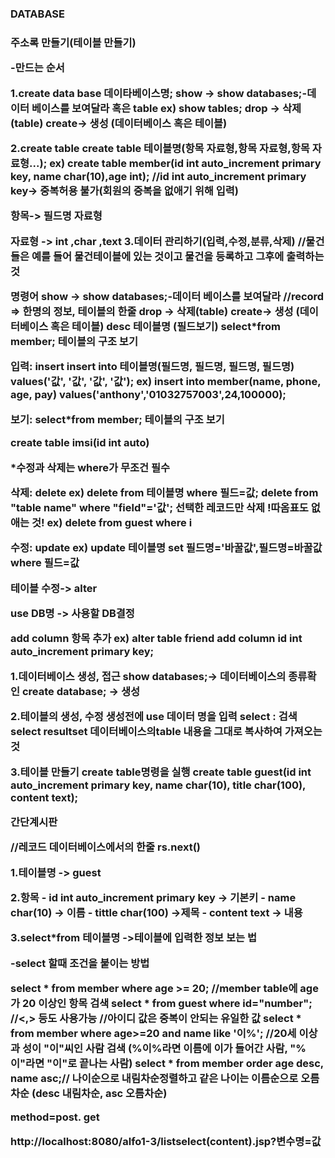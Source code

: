 <h3>DATABASE<h3>


주소록 만들기(테이블 만들기)

-만드는 순서

1.create data base 데이타베이스명;
  show -> show databases;-데이터 베이스를 보여달라 혹은 table ex) show tables;
  drop -> 삭제(table)
  create-> 생성 (데이터베이스 혹은 테이블) 

2.create table
  create table 테이블명(항목 자료형,항목 자료형,항목 자료형...);
  ex) create table member(id int auto_increment primary key, name char(10),age int);
  //id int auto_increment primary key-> 중복허용 불가(회원의 중복을 없애기 위해 입력)

  항목-> 필드명 자료형

  자료형 -> int ,char ,text
3.데이터 관리하기(입력,수정,분류,삭제)
  //물건들은 예를 들어 물건테이블에 있는 것이고 물건을 등록하고 그후에 출력하는 것

  명령어
  show -> show databases;-데이터 베이스를 보여달라
  //record => 한명의 정보, 테이블의 한줄
  drop -> 삭제(table)
  create-> 생성 (데이터베이스 혹은 테이블) 
  desc 테이블명 (필드보기)
  select*from member; 테이블의 구조 보기


  입력: insert
  insert into 테이블명(필드명, 필드명, 필드명, 필드명) values('값', '값', '값', '값');
  ex) insert into member(name, phone, age, pay) values('anthony','01032757003',24,100000);

  보기: select*from member; 테이블의 구조 보기

  create table imsi(id int auto)

  *수정과 삭제는 where가 무조건 필수
  

  삭제: delete
  ex) delete from 테이블명 where 필드=값;
  delete from "table name" where "field"='값'; 선택한 레코드만 삭제 !따옴표도 없애는 것!
  ex) delete from guest where i

  수정: update
  ex) update 테이블명 set 필드명='바꿀값',필드명=바꿀값
      where 필드=값
      
  테이블 수정-> alter

  use DB명 -> 사용할 DB결정

  add column 항목 추가
  ex) alter table friend add column id int auto_increment primary key;
  

1.데이터베이스 생성, 접근
  show databases;-> 데이터베이스의 종류확인
create database; -> 생성



2.테이블의 생성, 수정
 생성전에 use 데이터 명을 입력
select : 검색
select 
resultset 데이터베이스의table 내용을 그대로 복사하여 가져오는것 


3.테이블 만들기
  create table명령을 실행
  create table guest(id int auto_increment primary key, name char(10), title char(100), content text);

간단계시판

//레코드 데이터베이스에서의 한줄
rs.next()

1.테이블명 -> guest

2.항목 - id int auto_increment primary key -> 기본키
       - name char(10) -> 이름
       - tittle char(100) ->제목
       - content text -> 내용

3.select*from 테이블명 
 ->테이블에 입력한 정보 보는 법

-select 할때 조건을 붙이는 방법

  select * from member where age >= 20; //member table에 age가 20 이상인 항목 검색
  select * from guest where id="number"; //<,> 등도 사용가능 //아이디 값은 중복이 안되는 유일한 값
  select * from member where age>=20 and name like '이%'; //20세 이상과 성이 "이"씨인 사람 검색
  (%이%라면 이름에 이가 들어간 사람, "%이"라면 "이"로 끝나는 사람)
  select * from member order age desc, name asc;// 나이순으로 내림차순정렬하고 같은 나이는 이름순으로  오름차순
  (desc 내림차순, asc 오름차순)



method=post. get

http://localhost:8080/alfo1-3/listselect(content).jsp?변수명=값









